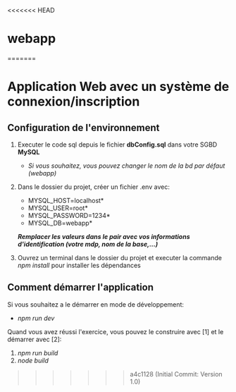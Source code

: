 <<<<<<< HEAD
# webapp
=======
# Application Web avec un système de connexion/inscription



## Configuration de l'environnement

1. Executer le code sql depuis le fichier **dbConfig.sql** dans votre SGBD **MySQL**
    - *Si vous souhaitez, vous pouvez changer le nom de la bd par défaut (webapp)*
    
2. Dans le dossier du projet, créer un fichier .env avec:
     - MYSQL_HOST=localhost*
     - MYSQL_USER=root* 
     - MYSQL_PASSWORD=1234*
     - MYSQL_DB=webapp*
     
    ***Remplacer les valeurs dans le pair avec vos informations d'identification (votre mdp, nom de la base,...)***
  
3. Ouvrez un terminal dans le dossier du projet et executer la commande *npm install* pour installer les dépendances

## Comment démarrer l'application

Si vous souhaitez a le démarrer en mode de développement:
  - *npm run dev*

Quand vous avez réussi l'exercice, vous pouvez le construire avec [1] et le démarrer avec [2]:
  1. *npm run build*
  2. *node build*
>>>>>>> a4c1128 (Initial Commit: Version 1.0)

